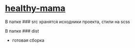 # [healthy-mama](https://yaninashpak.github.io/healthy-mama/)

В папке ### src 
хранятся исходники проекта, стили на scss

В папке ### dist 
- готовая сборка

 
